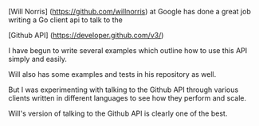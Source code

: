 

[Will Norris]
(https://github.com/willnorris)
at Google has done a great job writing a Go client api to talk to the

[Github API]
(https://developer.github.com/v3/)

I have begun to write several examples which outline how to use
this API simply and easily.

Will also has some examples and tests in his repository as well.

But I was experimenting with talking to the Github API through
various clients written in different languages to see how they
perform and scale.

Will's version of talking to the Github API is clearly one of the best.
